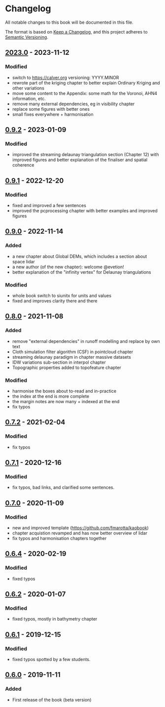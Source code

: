 

# Changelog

All notable changes to this book will be documented in this file.

The format is based on [Keep a Changelog](https://keepachangelog.com/en/1.0.0/),
and this project adheres to [Semantic Versioning](https://semver.org/spec/v2.0.0.html).


## [2023.0] - 2023-11-12
### Modified
- switch to https://calver.org versioning: YYYY.MINOR
- rewrote part of the kriging chapter to better explain Ordinary Kriging and other variations
- move some content to the Appendix: some math for the Voronoi, AHN4 information, etc.
- remove many external dependencies, eg in visibility chapter
- replace some figures with better ones
- small fixes everywhere + harmonisation


## [0.9.2] - 2023-01-09
### Modified
  - improved the streaming delaunay triangulation section (Chapter 12) with improved figures and better explanation of the finaliser and spatial coherence


## [0.9.1] - 2022-12-20
### Modified
  - fixed and improved a few sentences
  - improved the pcprocessing chapter with better examples and improved figures


## [0.9.0] - 2022-11-14
### Added
  - a new chapter about Global DEMs, which includes a section about space lidar
  - a new author (of the new chapter): welcome @evetion!
  - better explanation of the "infinity vertex" for Delaunay triangulations
### Modified
  - whole book switch to siunitx for units and values
  - fixed and improves clarity there and there  


## [0.8.0] - 2021-11-08
### Added
  - remove "external dependencies" in runoff modelling and replace by own text
  - Cloth simulation filter algorithm (CSF) in pointcloud chapter
  - streaming delaunay paradigm in chapter massive datasets
  - IDW variations sub-section in interpol chapter
  - Topographic properties added to topofeature chapter
### Modified
  - harmonise the boxes about to-read and in-practice
  - the index at the end is more complete
  - the margin notes are now many + indexed at the end
  - fix typos

## [0.7.2] - 2021-02-04
### Modified
- fix typos

## [0.7.1] - 2020-12-16
### Modified
  - fix typos, bad links, and clarified some sentences.


## [0.7.0] - 2020-11-09
### Modified
  - new and improved template (https://github.com/fmarotta/kaobook)
  - chapter acquistion revamped and has now better overview of lidar
  - fix typos and harmonisation chapters together

## [0.6.4] - 2020-02-19
### Modified
  - fixed typos

## [0.6.2] - 2020-01-07
### Modified
  - fixed typos, mostly in bathymetry chapter

## [0.6.1] - 2019-12-15
### Modified
  - fixed typos spotted by a few students.

## [0.6.0] - 2019-11-11
### Added
  - First release of the book (beta version)


[2023.0]: https://github.com/tudelft3d/terrainbook/compare/0.9.2...2023.0
[0.9.2]: https://github.com/tudelft3d/terrainbook/compare/0.9.1...0.9.2
[0.9.1]: https://github.com/tudelft3d/terrainbook/compare/0.9.0...0.9.1
[0.9.0]: https://github.com/tudelft3d/terrainbook/compare/0.8.0...0.9.0
[0.8.0]: https://github.com/tudelft3d/terrainbook/compare/0.7.2...0.8.0
[0.7.2]: https://github.com/tudelft3d/terrainbook/compare/0.7.1...0.7.2
[0.7.1]: https://github.com/tudelft3d/terrainbook/compare/0.7.0...0.7.1
[0.7.0]: https://github.com/tudelft3d/terrainbook/compare/0.6.4...0.7.0
[0.6.4]: https://github.com/tudelft3d/terrainbook/compare/0.6.2...0.6.4
[0.6.2]: https://github.com/tudelft3d/terrainbook/compare/0.6.1...0.6.2
[0.6.1]: https://github.com/tudelft3d/terrainbook/compare/0.6.0...0.6.1
[0.6.0]: https://github.com/tudelft3d/terrainbook/releases/0.6.0
